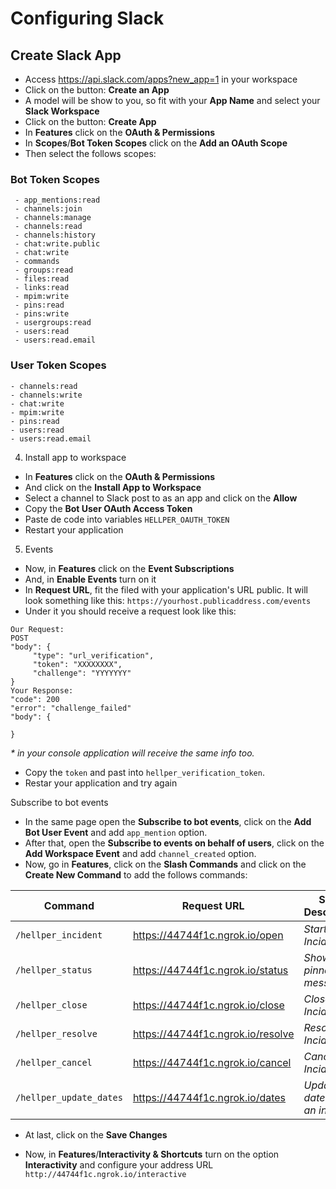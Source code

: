 # Configuring Slack

## Create Slack App
- Access https://api.slack.com/apps?new_app=1 in your workspace
- Click on the button: __Create an App__
- A model will be show to you, so fit with your __App Name__ and select your __Slack Workspace__
- Click on the button: __Create App__
- In __Features__ click on the __OAuth & Permissions__
- In __Scopes__/__Bot Token Scopes__ click on the __Add an OAuth Scope__
- Then select the follows scopes:


### Bot Token Scopes
```
 - app_mentions:read
 - channels:join
 - channels:manage
 - channels:read
 - channels:history
 - chat:write.public
 - chat:write
 - commands
 - groups:read
 - files:read
 - links:read
 - mpim:write
 - pins:read
 - pins:write
 - usergroups:read
 - users:read
 - users:read.email
```

### User Token Scopes
```
- channels:read
- channels:write
- chat:write
- mpim:write
- pins:read
- users:read
- users:read.email
```

4. Install app to workspace
- In __Features__ click on the __OAuth & Permissions__
- And click on the __Install App to Workspace__
- Select a channel to Slack post to as an app and click on the __Allow__
- Copy the __Bot User OAuth Access Token__
- Paste de code into variables `HELLPER_OAUTH_TOKEN`
- Restart your application


5. Events
- Now, in __Features__ click on the __Event Subscriptions__
- And, in __Enable Events__ turn on it
- In __Request URL__, fit the filed with your application's URL public. It will look something like this: `https://yourhost.publicaddress.com/events`
- Under it you should receive a request look like this:
```
Our Request:
POST
"body": {
	 "type": "url_verification",
	 "token": "XXXXXXXX",
	 "challenge": "YYYYYYY"
}
Your Response:
"code": 200
"error": "challenge_failed"
"body": {

}
```
_* in your console application will receive the same info too._

- Copy the `token` and past into `hellper_verification_token`.
- Restar your application and try again


Subscribe to bot events

- In the same page open the __Subscribe to bot events__, click on the __Add Bot User Event__ and add `app_mention` option.
- After that, open the __Subscribe to events on behalf of users__, click on the __Add Workspace Event__ and add `channel_created` option.
- Now, go in __Features__, click on the __Slash Commands__ and click on the __Create New Command__ to add the follows commands:


| Command  | Request URL | Short Description |
| - | - | - |
|`/hellper_incident`|https://44744f1c.ngrok.io/open|_Start Incident_|
|`/hellper_status`|https://44744f1c.ngrok.io/status|_Show all pinned messages_|
|`/hellper_close`|https://44744f1c.ngrok.io/close|_Close Incident_|
|`/hellper_resolve`|https://44744f1c.ngrok.io/resolve|_Resolve Incident_|
|`/hellper_cancel`|https://44744f1c.ngrok.io/cancel|_Cancel Incident_|
|`/hellper_update_dates`|https://44744f1c.ngrok.io/dates|_Update the dates for an incident_|

- At last, click on the __Save Changes__

- Now, in __Features__/__Interactivity & Shortcuts__ turn on the option __Interactivity__ and configure your address URL `http://44744f1c.ngrok.io/interactive`
